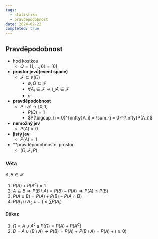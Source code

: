 ```yaml
---
tags:
  - statistika
  - pravdepodobnost
date: 2024-02-22
completed: true
---
```

## Pravděpodobnost

- hod kostkou
	- $\Omega = \{1, \dots, 6\} = [6]$
- **prostor jevů(event space)**
	- $\mathcal{F} \subseteq \mathbb{P}(\Omega)$
		- $\emptyset, \Omega \subseteq \mathcal{F}$
		- $\forall A_i \in \mathcal{F} \Rightarrow \bigcup A \in \mathcal{F}$
		- $a$
- **pravděpodobnost**
	- $P: \mathcal{F} \rightarrow [0,1]$
		- $P(\Omega) = 1$
		- $P(\bigcup_{i = 0}^{\infty}A_i) = \sum_{i = 0}^{\infty}P(A_i)$
- **nemožný jev**
	- $P(A) = 0$
- **jistý jev**
	- $P(A) = 1$
- **pravděpodobnostní prostor
	- $(\Omega, \mathcal{F}, P)$


### Věta

$A, B \in \mathcal{F}$

1. $P(A) + P(A^c) = 1$
2. $A \subseteq B \Rightarrow P(B \setminus A) = P(B) - P(A) \Rightarrow P(A) \le P(B)$
3. $P(A \cup B) = P(A) + P(B) - P(A \cap B)$
4. $P(A_1 \cup A_2 \cup \dots) \le \sum P(A_i)$

#### Důkaz

1. $\Omega = A \cup A^c$ a $P(\Omega) = P(A) + P(A^c)$
2. $B = A \cup (B \setminus A) \rightarrow P(B) = P(A) + P(B \setminus A) = P(A) + (\ge 0)$

